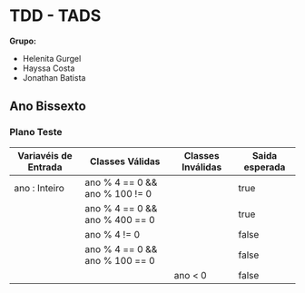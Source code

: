 # TDD - TADS

**Grupo:**

* Helenita Gurgel
* Hayssa Costa
* Jonathan Batista

## Ano Bissexto

### Plano Teste

| Variavéis de Entrada | Classes Válidas                | Classes Inválidas | Saida esperada |
| -------------------- | ------------------------------ | ----------------- | -------------- |
| ano : Inteiro        | ano % 4 == 0 && ano % 100 != 0 |                   | true           |
|                      | ano % 4 == 0 && ano % 400 == 0 |                   | true           |
|                      | ano % 4 != 0                   |                   | false          |
|                      | ano % 4 == 0 && ano % 100 == 0 |                   | false          |
|                      |                                | ano < 0           | false          |
